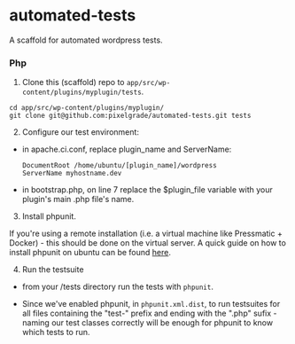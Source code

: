 # automated-tests
A scaffold for automated wordpress tests.

### Php

1. Clone this (scaffold) repo to `app/src/wp-content/plugins/myplugin/tests`.

  ```
  cd app/src/wp-content/plugins/myplugin/
  git clone git@github.com:pixelgrade/automated-tests.git tests
  ```

2. Configure our test environment:

  - in apache.ci.conf, replace plugin_name and ServerName:

    ```
    DocumentRoot /home/ubuntu/[plugin_name]/wordpress
    ServerName myhostname.dev
    ```

  - in bootstrap.php, on line 7 replace the $plugin_file variable with your plugin's main .php file's name.

3. Install phpunit. 

  If you're using a remote installation (i.e. a virtual machine like Pressmatic + Docker) - this should be done on the virtual server. A quick guide on how to install phpunit on ubuntu can be found [here](https://github.com/sebastianbergmann/phpunit#installation).

4. Run the testsuite

  - from your /tests directory run the tests with `phpunit`. 

  * Since we've enabled phpunit, in `phpunit.xml.dist`, to run testsuites for all files containing the "test-" prefix and ending with the ".php" sufix - naming our test classes correctly will be enough for phpunit to know which tests to run.

